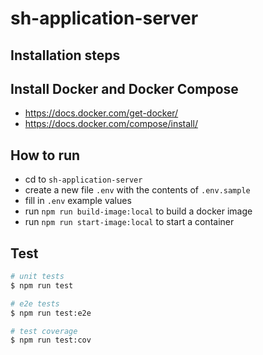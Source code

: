 # sh-application-server

## Installation steps

## Install Docker and Docker Compose

- https://docs.docker.com/get-docker/
- https://docs.docker.com/compose/install/

## How to run

- cd to `sh-application-server`
- create a new file `.env` with the contents of `.env.sample`
- fill in `.env` example values
- run `npm run build-image:local` to build a docker image
- run `npm run start-image:local` to start a container

## Test

```bash
# unit tests
$ npm run test

# e2e tests
$ npm run test:e2e

# test coverage
$ npm run test:cov
```
